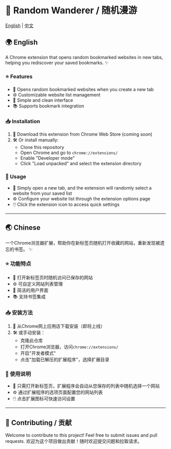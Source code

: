 # 🎲 Random Wanderer / 随机漫游

[English](#-english) | [中文](#-chinese)

## 🌍 English

A Chrome extension that opens random bookmarked websites in new tabs, helping you rediscover your saved bookmarks. ✨

### ⭐ Features
- 🎯 Opens random bookmarked websites when you create a new tab
- ⚙️ Customizable website list management
- 🎨 Simple and clean interface
- 📚 Supports bookmark integration

### 📥 Installation
1. 🔽 Download this extension from Chrome Web Store (coming soon)
2. 🛠️ Or install manually:
   - Clone this repository
   - Open Chrome and go to `chrome://extensions/`
   - Enable "Developer mode"
   - Click "Load unpacked" and select the extension directory

### 📖 Usage
- 🎲 Simply open a new tab, and the extension will randomly select a website from your saved list
- ⚙️ Configure your website list through the extension options page
- 🖱️ Click the extension icon to access quick settings

---

## 🌏 Chinese

一个Chrome浏览器扩展，帮助你在新标签页随机打开收藏的网站，重新发现被遗忘的书签。 ✨

### ⭐ 功能特点
- 🎯 打开新标签页时随机访问已保存的网站
- ⚙️ 可自定义网站列表管理
- 🎨 简洁的用户界面
- 📚 支持书签集成

### 📥 安装方法
1. 🔽 从Chrome网上应用店下载安装（即将上线）
2. 🛠️ 或手动安装：
   - 克隆此仓库
   - 打开Chrome浏览器，访问`chrome://extensions/`
   - 开启"开发者模式"
   - 点击"加载已解压的扩展程序"，选择扩展目录

### 📖 使用说明
- 🎲 只需打开新标签页，扩展程序会自动从您保存的列表中随机选择一个网站
- ⚙️ 通过扩展程序的选项页面配置您的网站列表
- 🖱️ 点击扩展图标可快速访问设置

---


## 🤝 Contributing / 贡献
Welcome to contribute to this project! Feel free to submit issues and pull requests.
欢迎为这个项目做出贡献！随时欢迎提交问题和拉取请求。

